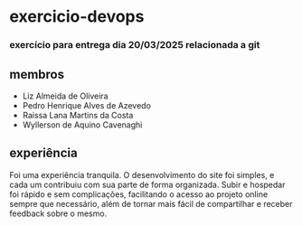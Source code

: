 # exercicio-devops

### exercício para entrega dia 20/03/2025 relacionada a git

## membros

- Liz Almeida de Oliveira
- Pedro Henrique Alves de Azevedo
- Raissa Lana Martins da Costa
- Wyllerson de Aquino Cavenaghi

## experiência

Foi uma experiência tranquila. O desenvolvimento do site foi simples, e cada um contribuiu com sua parte de forma organizada. Subir e hospedar foi rápido e sem complicações, facilitando o acesso ao projeto online sempre que necessário, além de tornar mais fácil de compartilhar e receber feedback sobre o mesmo.

